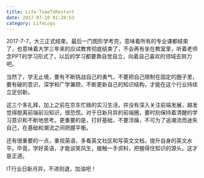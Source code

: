 ```yaml
---
title: Life-TimeToRestart
date: 2017-07-10 01:20:53
category: LifeLogs
---
```


2017-7-7，大三正式结束。最后一门图形学考完，意味着所有的专业课都结束了，也意味着大学三年来的应试教育彻底结束了，不会再有坐在教室里，听着老师念PPT的学习形式了，以后的学习都要靠自觉自立，向着自己喜欢的领域去努力吧。

当然了，学无止境，要有不断挑战自己的勇气，不要把自己限制在固定的圈子里，要有破的意识，深学和广学兼顾，不断更新自己的知识结构，才能在这个行业持续立足创新。

这三个多礼拜，加上之前在京东忙碌的实习生活，并没有深入关注前端发展，越发觉得脱离前端前沿知识，很恐慌。对于日新月异的前端圈，要时刻保持着清醒的学习意识和不断地思考。更重要的是，打好基础，不要浮躁，不可为了追潮流而迷失自己，在基础和潮流之间把握平衡。

还有很重要的一点，重视英语，多看英文社区和写英文文档，提升自身的英文水平。毕竟，学好英语，才能谈笑风生，接触一手资料，把握得住知识的源头。这才是正道。

IT行业日新月异，不进则退，加油吧！
